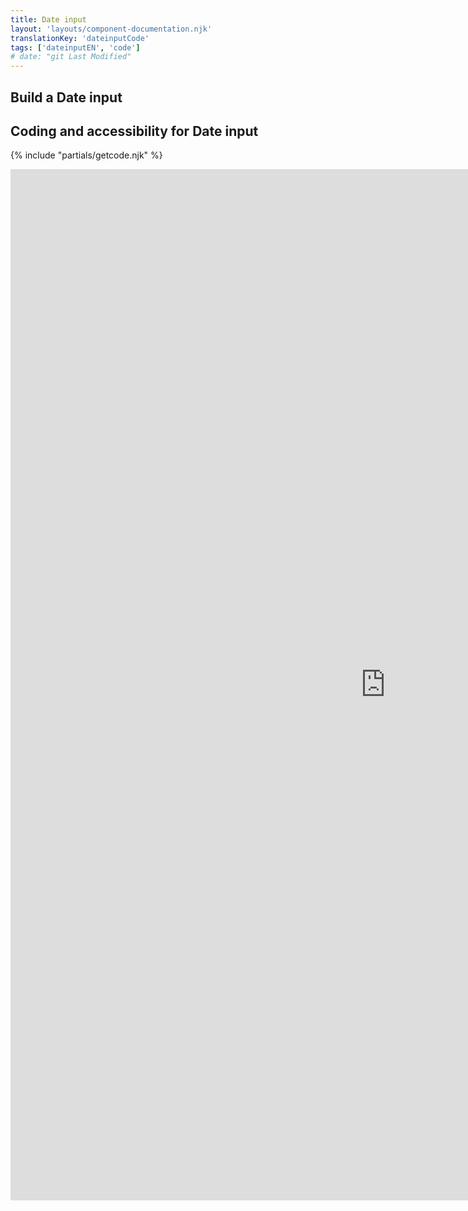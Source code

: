 ```yaml
---
title: Date input
layout: 'layouts/component-documentation.njk'
translationKey: 'dateinputCode'
tags: ['dateinputEN', 'code']
# date: "git Last Modified"
---
```


## Build a Date input

## Coding and accessibility for Date input

{% include "partials/getcode.njk" %}

<iframe
  title="iframeTitle"
  src="https://cds-snc.github.io/gcds-components/iframe.html?viewMode=docs&demo=true&singleStory=true&id=components-date-input--events-properties"
  width="1200"
  height="1650"
  style="display: block; margin: 0 auto;"
  frameBorder="0"
  allow="clipboard-write"
></iframe>
